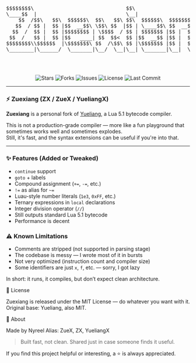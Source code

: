 <pre align="center">
$$$$$$$$\                              $$\                               
\____$$  |                             \__|                              
    $$  /$$\   $$\  $$$$$$\  $$\   $$\ $$\  $$$$$$\  $$$$$$$\   $$$$$$\  
   $$  / $$ |  $$ |$$  __$$\ \$$\ $$  |$$ | \____$$\ $$  __$$\ $$  __$$\ 
  $$  /  $$ |  $$ |$$$$$$$$ | \$$$$  / $$ | $$$$$$$ |$$ |  $$ |$$ /  $$ |
 $$  /   $$ |  $$ |$$   ____| $$  $$<  $$ |$$  __$$ |$$ |  $$ |$$ |  $$ |
$$$$$$$$\\$$$$$$  |\$$$$$$$\ $$  /\$$\ $$ |\$$$$$$$ |$$ |  $$ |\$$$$$$$ |
\________|\______/  \_______|\__/  \__|\__| \_______|\__|  \__| \____$$ |
                                                               $$\   $$ |
                                                               \$$$$$$  |
                                                                \______/ 
</pre>

<p align="center">
  <img src="https://img.shields.io/github/stars/nyreel/zuexiang?style=flat-square" alt="Stars" />
  <img src="https://img.shields.io/github/forks/nyreel/zuexiang?style=flat-square" alt="Forks" />
  <img src="https://img.shields.io/github/issues/nyreel/zuexiang?style=flat-square" alt="Issues" />
  <img src="https://img.shields.io/github/license/nyreel/zuexiang?style=flat-square" alt="License" />
  <img src="https://img.shields.io/github/last-commit/nyreel/zuexiang?style=flat-square" alt="Last Commit" />
</p>

---

### ⚡ Zuexiang (ZX / ZueX / YueliangX)

**Zuexiang** is a personal fork of [Yueliang](https://github.com/jnwhiteh/luajit-yueliang), a Lua 5.1 bytecode compiler.  

This is not a production-grade compiler — more like a fun playground that sometimes works well and sometimes explodes.  
Still, it's fast, and the syntax extensions can be useful if you're into that.

---

### ✨ Features (Added or Tweaked)

- `continue` support
- `goto` + labels
- Compound assignment (`+=`, `-=`, etc.)
- `!=` as alias for `~=`
- Luau-style number literals (`1e3`, `0xFF`, etc.)
- Ternary expressions in `local` declarations
- Integer division operator (`//`)
- Still outputs standard Lua 5.1 bytecode
- Performance is decent

### ⚠️ Known Limitations

- Comments are stripped (not supported in parsing stage)
- The codebase is messy — I wrote most of it in bursts
- Not very optimized (instruction count and compiler size)
- Some identifiers are just `x`, `f`, etc. — sorry, I got lazy

In short: it runs, it compiles, but don’t expect clean architecture.

🧾 License

Zuexiang is released under the MIT License — do whatever you want with it.
Original base: Yueliang, also MIT.

👾 About

Made by Nyreel
Alias: ZueX, ZX, YueliangX

> Built fast, not clean. Shared just in case someone finds it useful.

If you find this project helpful or interesting, a ⭐ is always appreciated.
